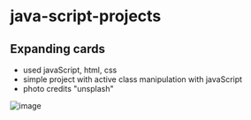 # java-script-projects

## Expanding cards 

- used javaScript, html, css
- simple project with active class manipulation with javaScript
- photo credits "unsplash"


![image](https://user-images.githubusercontent.com/46296076/175544844-4a13f57f-f06d-49c9-ae19-25d1accb5ad5.png)
